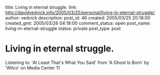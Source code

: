 title: Living in eternal struggle.
link: http://davidvedvick.info/2005/03/25/personal/living-in-eternal-struggle/
author: vedvick
description: 
post_id: 46
created: 2005/03/25 20:18:00
created_gmt: 2005/03/26 04:18:00
comment_status: open
post_name: living-in-eternal-struggle
status: private
post_type: post

# Living in eternal struggle.

Listening to: 'At Least That's What You Said' from 'A Ghost Is Born' by 'Wilco' on Media Center 11
